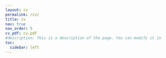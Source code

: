 ```yaml
---
layout: cv
permalink: /cv/
title: cv
nav: true
nav_order: 5
cv_pdf: cv.pdf
#description: This is a description of the page. You can modify it in '_pages/cv.md'. You can also change or remove the top pdf download button.
toc:
  sidebar: left
---
```

